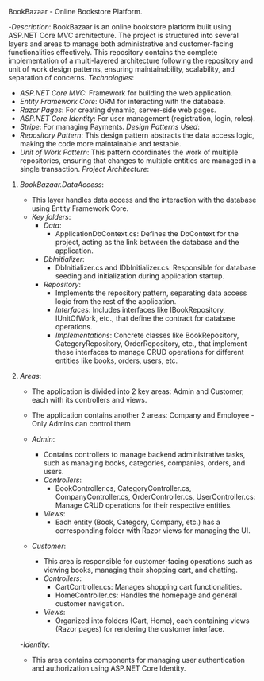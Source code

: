 BookBazaar - Online Bookstore Platform.

-*Description*: BookBazaar is an online bookstore platform built using ASP.NET Core MVC architecture. The project is structured into several layers and areas to manage both administrative and customer-facing functionalities effectively. This repository contains the complete implementation of a multi-layered architecture following the repository and unit of work design patterns, ensuring maintainability, scalability, and separation of concerns.
*Technologies*:
- *ASP.NET Core MVC*: Framework for building the web application.
- *Entity Framework Core*: ORM for interacting with the database.
- *Razor Pages*: For creating dynamic, server-side web pages.
- *ASP.NET Core Identity*: For user management (registration, login, roles).
- *Stripe*: For managing Payments.
*Design Patterns Used*:
- *Repository Pattern*: This design pattern abstracts the data access logic, making the code more maintainable and testable.
- *Unit of Work Pattern*: This pattern coordinates the work of multiple repositories, ensuring that changes to multiple entities are managed in a single transaction.
*Project Architecture*:
1. *BookBazaar.DataAccess*:
   - This layer handles data access and the interaction with the database using Entity Framework Core.
   - *Key folders*:
     - *Data*: 
       - ApplicationDbContext.cs: Defines the DbContext for the project, acting as the link between the database and the application.
     - *DbInitializer*: 
       - DbInitializer.cs and IDbInitializer.cs: Responsible for database seeding and initialization during application startup.
     - *Repository*: 
       - Implements the repository pattern, separating data access logic from the rest of the application.
       - *Interfaces*: Includes interfaces like IBookRepository, IUnitOfWork, etc., that define the contract for database operations.
       - *Implementations*: Concrete classes like BookRepository, CategoryRepository, OrderRepository, etc., that implement these interfaces to manage CRUD operations for different entities like books, orders, users, etc.
2. *Areas*:
   - The application is divided into 2 key areas: Admin and Customer, each with its controllers and views.
   - The application contains another 2 areas: Company and Employee - Only Admins can control them
   
   - *Admin*:
     - Contains controllers to manage backend administrative tasks, such as managing books, categories, companies, orders, and users.
     - *Controllers*:
       - BookController.cs, CategoryController.cs, CompanyController.cs, OrderController.cs, UserController.cs: Manage CRUD operations for their respective entities.
     - *Views*: 
       - Each entity (Book, Category, Company, etc.) has a corresponding folder with Razor views for managing the UI.
   
   - *Customer*:
     - This area is responsible for customer-facing operations such as viewing books, managing their shopping cart, and chatting.
     - *Controllers*:
       - CartController.cs: Manages shopping cart functionalities.
       - HomeController.cs: Handles the homepage and general customer navigation.
     - *Views*:
       - Organized into folders (Cart, Home), each containing views (Razor pages) for rendering the customer interface.
       
   -*Identity*:
    - This area contains components for managing user authentication and authorization using ASP.NET Core Identity.
